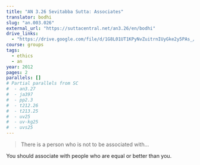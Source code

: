 ```yaml
---
title: "AN 3.26 Sevitabba Sutta: Associates"
translator: bodhi
slug: "an.003.026"
external_url: "https://suttacentral.net/an3.26/en/bodhi"
drive_links:
  - "https://drive.google.com/file/d/1G8L01UT1KPyNvZuitrnIUyGke2y5PAs_/view?usp=drivesdk"
course: groups
tags:
  - ethics
  - an
year: 2012
pages: 2
parallels: []
# Partial parallels from SC
#  - an3.27
#  - ja397
#  - pp2.3
#  - t212.26
#  - t213.25
#  - uv25
#  - uv-kg25
#  - uvs25
---
```


> There is a person who is not to be associated with...

You should associate with people who are equal or better than you.

